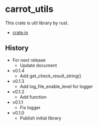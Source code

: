 # carrot_utils

This crate is util library by rust.

- [crate.io](https://crates.io/crates/carrot_utils)

## History

- For next release
  - Update document
- v0.1.4
  - Add get_check_result_string()
- v0.1.3
  - Add log_file_enable_level for logger
- v0.1.2
  - Add function
- v0.1.1
  - Fix logger
- v0.1.0
  - Publish initial library
